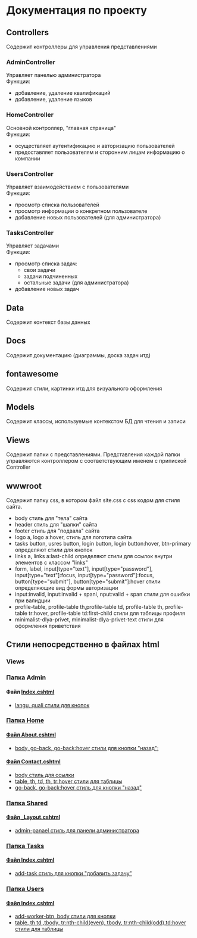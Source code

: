 # Документация по проекту
## Controllers
Содержит контроллеры для управления представлениями
### AdminController
Управляет панелью администратора  
Функции:
- добавление, удаление квалификаций
- добавление, удаление языков
### HomeController
Основной контроллер, "главная страница"  
Функции:
- осуществляет аутентификацию и авторизацию пользователей
- предоставляет пользователям и сторонним лицам информацию о компании
### UsersController
Управляет взаимодействием с пользователями  
Функции:
- просмотр списка пользователей
- просмотр информации о конкретном пользователе
- добавление новых пользователей (для администратора)
### TasksController
Управляет задачами  
Функции:
- просмотр списка задач:
  - свои задачи
  - задачи подчиненных
  - остальные задачи (для администратора)
- добавление новых задач
## Data
Содержит контекст базы данных
## Docs
Содержит документацию (диаграммы, доска задач итд)
## fontawesome
Содержит стили, картинки итд для визуального оформления
## Models
Содержит классы, используемые контекстом БД для чтения и записи
## Views
Содержит папки с представлениями. Представления каждой папки управляются контроллером с соответствующим именем с припиской Controller
## wwwroot
Содержит папку css, в котором файл site.css с css кодом для стиля сайта.
  - body стиль для "тела" сайта
  - header стиль для "шапки" сайта
  - footer стиль для "подвала" сайта
  - logo a, logo a:hover, стиль для логотипа сайта
  - tasks button, usres button, login button, login button:hover, btn-primary определяют стили для кнопок
  - links a, links a:last-child определяют стили для ссылок внутри элементов с классом "links"
  - form, label, input[type="text"], input[type="password"], input[type="text"]:focus, input[type="password"]:focus, button[type="submit"], button[type="submit"]:hover стили определяющие вид формы авторизации
  - input:invalid, input:invalid + spani, nput:valid + span стили для ошибки при валидции
  - profile-table, profile-table th,profile-table td, profile-table th, profile-table tr:hover, profile-table td:first-child  стили для таблицы профиля
  - minimalist-dlya-privet, minimalist-dlya-privet-text стили для оформления приветствия  
  ## Стили непосредственно в файлах html
  ### Views
  ### Папка Admin
  #### Файл <a href="main/Views/Admin/Index.cshtml" target="_blank"> Index.cshtml
  - langu, quali стили для кнопок   
  ### Папка Home
  #### Файл <a href="Views/Home/About.cshtml" target="_blank"> About.cshtml
  - body, go-back, go-back:hover  стили для кнопки "назад";
  #### Файл <a href="Views/Home/Contact.cshtml" target="_blank"> Contact.cshtml
  - body стиль для ссылки
  -  table, th, td, th, tr:hover  стили для таблицы
  -  go-back, go-back:hover стиль для кнопки "назад"
  ### Папка Shared   
  #### Файл <a href="Views/Shared/_Layout.cshtml" target="_blank"> _Layout.cshtml 
  - admin-panael стиль для панели администратора
  ### Папка Tasks  
  #### Файл <a href="Views/Tasks/Index.cshtml" target="_blank"> Index.cshtml
  - add-task стиль для кнопки "добавить задачу"
  ### Папка Users  
  #### Файл <a href="Views/Users/Index.cshtml" target="_blank"> Index.cshtml
  - add-worker-btn, body стили для кнопки 
  - table, th td ,tbody, tr:nth-child(even), tbody, tr:nth-child(odd),td:hover стили для таблицы 



